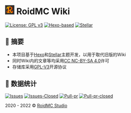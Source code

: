 # <img alt="RoidMC-Wiki" width="30" src="https://raw.githubusercontent.com/RoidMC/wiki/main/source/wiki_assets/logo.png" /> RoidMC Wiki

[![License: GPL v3](https://img.shields.io/badge/License-GPL%20v3-blue.svg?style=flat-square)](https://github.com/RoidMC/wiki/blob/main/LICENSE)
[![Hexo-based](https://img.shields.io/badge/-Hexo-gray?style=flat-square&logo=Hexo)](https://hexo.io)
[![Stellar](https://img.shields.io/badge/Stellar_Theme-gray?style=flat-square&logo=Github)](https://github.com/xaoxuu/hexo-theme-stellar)

## 💬 摘要

* 本项目基于[Hexo](https://hexo.io)和[Stellar](https://github.com/xaoxuu/hexo-theme-stellar)主题开发，以用于取代旧版的Wiki
* 同时Wiki内的文章等均采用[CC NC-BY-SA 4.0](https://creativecommons.org/licenses/by-nc-sa/4.0/)许可
* 存储库采用[GPL-V3](https://github.com/RoidMC/wiki/blob/main/LICENSE)开源协议

🎨  数据统计
---

[![Issues](https://img.shields.io/github/issues/RoidMC/wiki?style=flat-square)](https://github.com/RoidMC/wiki/issues)
[![Issues-Closed](https://img.shields.io/github/issues-closed/RoidMC/wiki?style=flat-square)](https://github.com/RoidMC/wiki/issues?q=is%3Aissue+is%3Aclosed)
[![Pull-pr](https://img.shields.io/github/issues-pr/RoidMC/wiki?style=flat-square)](https://github.com/RoidMC/wiki/pulls)
[![Pull-pr-closed](https://img.shields.io/github/issues-pr-closed/RoidMC/wiki?style=flat-square)](https://github.com/RoidMC/wiki/pulls?q=is%3Apr+is%3Aclosed)

2020 - 2022 © [RoidMC Studio](https://www.roidmc.com) 
